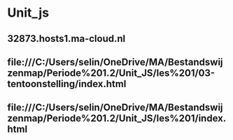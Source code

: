 # Unit_js
## 32873.hosts1.ma-cloud.nl
## file:///C:/Users/selin/OneDrive/MA/Bestandswijzenmap/Periode%201.2/Unit_JS/les%201/03-tentoonstelling/index.html 

## file:///C:/Users/selin/OneDrive/MA/Bestandswijzenmap/Periode%201.2/Unit_JS/les%201/index.html
